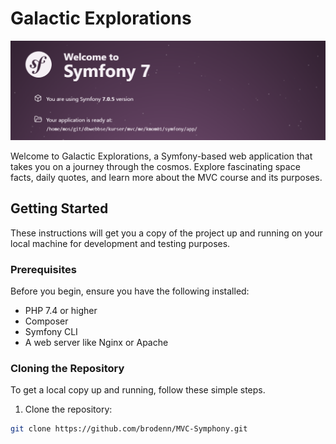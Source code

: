 # Galactic Explorations

![Galactic Explorations](public/img/symfony.png)

Welcome to Galactic Explorations, a Symfony-based web application that takes you on a journey through the cosmos. Explore fascinating space facts, daily quotes, and learn more about the MVC course and its purposes.

## Getting Started

These instructions will get you a copy of the project up and running on your local machine for development and testing purposes.

### Prerequisites

Before you begin, ensure you have the following installed:
- PHP 7.4 or higher
- Composer
- Symfony CLI
- A web server like Nginx or Apache

### Cloning the Repository

To get a local copy up and running, follow these simple steps.

1. Clone the repository:
```bash
git clone https://github.com/brodenn/MVC-Symphony.git
